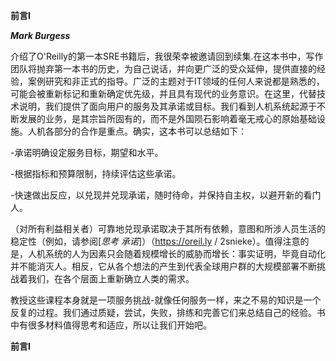 

**前言I**

***Mark Burgess***

介绍了O'Reilly的第一本SRE书籍后，我很荣幸被邀请回到续集.在这本书中，写作团队将抛弃第一本书的历史，为自己说话，并向更广泛的受众延伸，提供直接的经验，案例研究和非正式的指导。广泛的主题对于IT领域的任何人来说都是熟悉的，可能会被重新标记和重新确定优先级，并且具有现代的业务意识。在这里，代替技术说明，我们提供了面向用户的服务及其承诺或目标。我们看到人机系统起源于不断发展的业务，是其宗旨所固有的，而不是外国陨石影响着毫无戒心的原始基础设施。人机各部分的合作是重点。确实，这本书可以总结如下：

-承诺明确设定服务目标，期望和水平。

-根据指标和预算限制，持续评估这些承诺。

-快速做出反应，以兑现并兑现承诺，随时待命，并保持自主权，以避开新的看门人。

（对所有利益相关者）可靠地兑现承诺取决于其所有依赖，意图和所涉人员生活的稳定性（例如，请参阅[*思考* *承诺*]）（https://oreil.ly / 2snieke）。值得注意的是，人机系统的人为因素只会随着规模增长的威胁而增长：事实证明，毕竟自动化并不能消灭人。相反，它从各个想法的产生到代表全球用户群的大规模部署不断挑战着我们，在各个层面上重新确立人类的需求。

教授这些课程本身就是一项服务挑战-就像任何服务一样，来之不易的知识是一个反复的过程。我们通过质疑，尝试，失败，排练和完善它们来总结自己的经验。书中有很多材料值得思考和适应，所以让我们开始吧。

**前言I**
